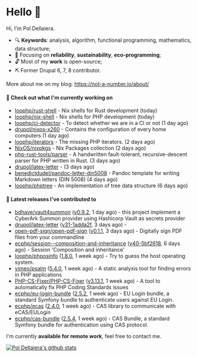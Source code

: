 # Hello 👋

Hi, I'm Pol Dellaiera.

- 🔍 **Keywords**: analysis, algorithm, functional programming, mathematics, data structure;
- 🎯 Focusing on **reliability**, **sustainability**, **eco-programming**;
- 🔓 Most of my **work** is open-source;
- ⛏️ Former Drupal 6, 7, 8 contributor.

More about me on my blog: https://not-a-number.io/about/

#### 👷 Check out what I'm currently working on

- [loophp/rust-shell](https://github.com/loophp/rust-shell) - Nix shells for Rust development (today)
- [loophp/nix-shell](https://github.com/loophp/nix-shell) - Nix shells for PHP development (today)
- [loophp/ci-detector](https://github.com/loophp/ci-detector) - To detect whether we are in a CI or not (1 day ago)
- [drupol/nixos-x260](https://github.com/drupol/nixos-x260) - Contains the configuration of every home computers (1 day ago)
- [loophp/iterators](https://github.com/loophp/iterators) - The missing PHP iterators. (2 days ago)
- [NixOS/nixpkgs](https://github.com/NixOS/nixpkgs) - Nix Packages collection (2 days ago)
- [php-rust-tools/parser](https://github.com/php-rust-tools/parser) - A handwritten fault-tolerant, recursive-descent parser for PHP written in Rust. (3 days ago)
- [drupol/latex-letter](https://github.com/drupol/latex-letter) -  (3 days ago)
- [benedictdudel/pandoc-letter-din5008](https://github.com/benedictdudel/pandoc-letter-din5008) - Pandoc template for writing Markdown letters (DIN 5008) (4 days ago)
- [loophp/phptree](https://github.com/loophp/phptree) - An implementation of tree data structure (6 days ago)

#### 🔭 Latest releases I've contributed to

- [bdhave/vault4summon](https://github.com/bdhave/vault4summon) ([v0.9.2](https://github.com/bdhave/vault4summon/releases/tag/v0.9.2), 1 day ago) - this project implement a CyberArk Summon provider using Hashicorp Vault as secrets provider
- [drupol/latex-letter](https://github.com/drupol/latex-letter) ([v31-1adda2f](https://github.com/drupol/latex-letter/releases/tag/v31-1adda2f), 3 days ago) - 
- [open-pdf-sign/open-pdf-sign](https://github.com/open-pdf-sign/open-pdf-sign) ([v0.1.1](https://github.com/open-pdf-sign/open-pdf-sign/releases/tag/v0.1.1), 3 days ago) - Digitally sign PDF files from your commandline
- [ecphp/session--composition-and-inheritance](https://github.com/ecphp/session--composition-and-inheritance) ([v40-5bf2618](https://github.com/ecphp/session--composition-and-inheritance/releases/tag/v40-5bf2618), 6 days ago) - Session &#39;Composition and inheritance&#39;
- [loophp/phposinfo](https://github.com/loophp/phposinfo) ([1.8.0](https://github.com/loophp/phposinfo/releases/tag/1.8.0), 1 week ago) - Try to guess the host operating system.
- [vimeo/psalm](https://github.com/vimeo/psalm) ([5.4.0](https://github.com/vimeo/psalm/releases/tag/5.4.0), 1 week ago) - A static analysis tool for finding errors in PHP applications
- [PHP-CS-Fixer/PHP-CS-Fixer](https://github.com/PHP-CS-Fixer/PHP-CS-Fixer) ([v3.13.1](https://github.com/PHP-CS-Fixer/PHP-CS-Fixer/releases/tag/v3.13.1), 1 week ago) - A tool to automatically fix PHP Coding Standards issues
- [ecphp/eu-login-bundle](https://github.com/ecphp/eu-login-bundle) ([2.5.2](https://github.com/ecphp/eu-login-bundle/releases/tag/2.5.2), 1 week ago) - EU Login bundle, a standard Symfony bundle to authenticate users against EU Login.
- [ecphp/ecas](https://github.com/ecphp/ecas) ([2.4.0](https://github.com/ecphp/ecas/releases/tag/2.4.0), 1 week ago) - CAS library to communicate with eCAS/EULogin
- [ecphp/cas-bundle](https://github.com/ecphp/cas-bundle) ([2.5.4](https://github.com/ecphp/cas-bundle/releases/tag/2.5.4), 1 week ago) - CAS Bundle, a standard Symfony bundle for authentication using CAS protocol.

I'm currently **available for remote work**, feel free to contact me.

[![Pol Dellaiera's github stats](https://github-readme-stats.vercel.app/api?username=drupol&count_private=true&show_icons=true)](https://github.com/drupol)
